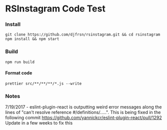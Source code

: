 # RSInstagram Code Test

### Install
`git clone https://github.com/djfrsn/rsinstagram.git && cd rsinstagram`
`npm install && npm start`

### Build
`npm run build`

#### Format code
`prettier src/**/**/**/*.js --write`

### Notes
7/19/2017 - eslint-plugin-react is outputting weird error messages along the lines of "can't resolve reference #/definitions/.....". This is being fixed in the following commit https://github.com/yannickcr/eslint-plugin-react/pull/1292 Update in a few weeks to fix this